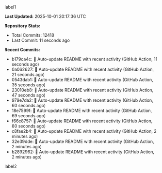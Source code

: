 
label1 
<!-- ACTIVITY_START -->
**Last Updated:** 2025-10-01 20:17:36 UTC

**Repository Stats:**
- Total Commits: 12418
- Last Commit: 11 seconds ago

**Recent Commits:**
- b179ca4c: 🤖 Auto-update README with recent activity (GitHub Action, 11 seconds ago)
- 0a062627: 🤖 Auto-update README with recent activity (GitHub Action, 21 seconds ago)
- 0543dab1: 🤖 Auto-update README with recent activity (GitHub Action, 35 seconds ago)
- 23010eb8: 🤖 Auto-update README with recent activity (GitHub Action, 47 seconds ago)
- 979e7da2: 🤖 Auto-update README with recent activity (GitHub Action, 60 seconds ago)
- 18e7599f: 🤖 Auto-update README with recent activity (GitHub Action, 69 seconds ago)
- f66c8757: 🤖 Auto-update README with recent activity (GitHub Action, 80 seconds ago)
- c8fae2b4: 🤖 Auto-update README with recent activity (GitHub Action, 2 minutes ago)
- 32e39dde: 🤖 Auto-update README with recent activity (GitHub Action, 2 minutes ago)
- b2892962: 🤖 Auto-update README with recent activity (GitHub Action, 2 minutes ago)
<!-- ACTIVITY_END -->

label2
